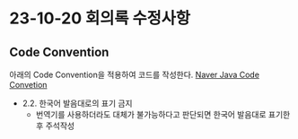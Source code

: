 # 23-10-20 회의록 수정사항


## Code Convention

아래의 Code Convention을 적용하여 코드를 작성한다.
[Naver Java Code Convetion](https://naver.github.io/hackday-conventions-java/) 
- 2.2. 한국어 발음대로의 표기 금지
	- 번역기를 사용하더라도 대체가 불가능하다고 판단되면 한국어 발음대로 표기한 후 주석작성
